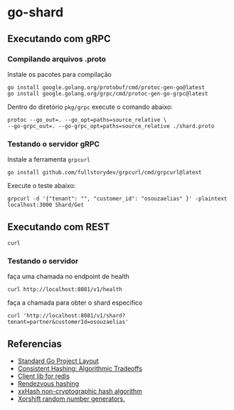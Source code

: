 # go-shard

## Executando com gRPC 

### Compilando arquivos .proto

Instale os pacotes para compilação

```shell
go install google.golang.org/protobuf/cmd/protoc-gen-go@latest
go install google.golang.org/grpc/cmd/protoc-gen-go-grpc@latest
```

Dentro do diretório `pkg/grpc` execute o comando abaixo:

```shell
protoc --go_out=. --go_opt=paths=source_relative \
--go-grpc_out=. --go-grpc_opt=paths=source_relative ./shard.proto 
```

### Testando o servidor gRPC

Instale a ferramenta `grpcurl`

```shell
go install github.com/fullstorydev/grpcurl/cmd/grpcurl@latest
```

Execute o teste abaixo:

```shell
grpcurl -d '{"tenant": "", "customer_id": "osouzaelias" }' -plaintext localhost:3000 Shard/Get
```

## Executando com REST

```shell
curl 
```

### Testando o servidor

faça uma chamada no endpoint de health

```shell
curl http://localhost:8081/v1/health
```

faça a chamada para obter o shard especifico 

```shell
curl 'http://localhost:8081/v1/shard?tenant=partner&customerId=osouzaelias'
```


## Referencias

- [Standard Go Project Layout](https://github.com/golang-standards/project-layout)
- [Consistent Hashing: Algorithmic Tradeoffs](https://dgryski.medium.com/consistent-hashing-algorithmic-tradeoffs-ef6b8e2fcae8)
- [Client lib for redis](https://github.com/redis/go-redis/blob/21bd40a47e56e61c0598ea1bdf8e02e67d1aa651/ring.go#L28) 
- [Rendezvous hashing](https://en.wikipedia.org/wiki/Rendezvous_hashing)
- [xxHash non-cryptographic hash algorithm](https://xxhash.com/)
- [Xorshift random number generators,](https://en.wikipedia.org/wiki/Xorshift)
